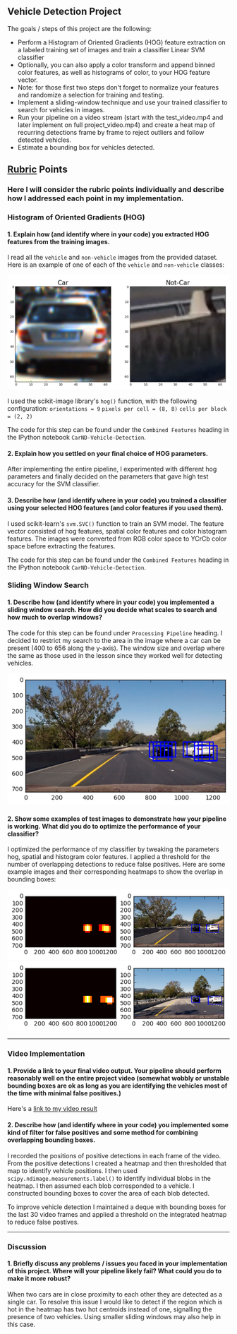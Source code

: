 ## **Vehicle Detection Project**

The goals / steps of this project are the following:

* Perform a Histogram of Oriented Gradients (HOG) feature extraction on a labeled training set of images and train a classifier Linear SVM classifier
* Optionally, you can also apply a color transform and append binned color features, as well as histograms of color, to your HOG feature vector. 
* Note: for those first two steps don't forget to normalize your features and randomize a selection for training and testing.
* Implement a sliding-window technique and use your trained classifier to search for vehicles in images.
* Run your pipeline on a video stream (start with the test_video.mp4 and later implement on full project_video.mp4) and create a heat map of recurring detections frame by frame to reject outliers and follow detected vehicles.
* Estimate a bounding box for vehicles detected.

[//]: # (Image References)
[image1]: ./examples/car_not_car.png
[image2]: ./examples/HOG_example.jpg
[image3]: ./examples/sliding_window.png
[image4]: ./examples/detection1.png
[image5]: ./examples/detection2.png
[video1]: ./project_video_output.mp4

## [Rubric](https://review.udacity.com/#!/rubrics/513/view) Points
### Here I will consider the rubric points individually and describe how I addressed each point in my implementation.  

### Histogram of Oriented Gradients (HOG)

#### 1. Explain how (and identify where in your code) you extracted HOG features from the training images.

I read all the `vehicle` and `non-vehicle` images from the provided dataset. Here is an example of one of each of the `vehicle` and `non-vehicle` classes: 

![alt text][image1]

I used the scikit-image library's `hog()` function, with the following configuration:
`orientations = 9`
`pixels per cell = (8, 8)`
`cells per block = (2, 2)`

The code for this step can be found under the `Combined Features` heading in the IPython notebook `CarND-Vehicle-Detection`.

#### 2. Explain how you settled on your final choice of HOG parameters.

After implementing the entire pipeline, I experimented with different hog parameters and finally decided on the parameters that gave high test accuracy for the SVM classifier.

#### 3. Describe how (and identify where in your code) you trained a classifier using your selected HOG features (and color features if you used them).

I used scikit-learn's `svm.SVC()` function to train an SVM model. The feature vector consisted of hog features, spatial color features and color histogram features. The images were converted from RGB color space to YCrCb color space before extracting the features.

The code for this step can be found under the `Combined Features` heading in the IPython notebook `CarND-Vehicle-Detection`.

### Sliding Window Search

#### 1. Describe how (and identify where in your code) you implemented a sliding window search.  How did you decide what scales to search and how much to overlap windows?

The code for this step can be found under `Processing Pipeline` heading.
I decided to restrict my search to the area in the image where a car can be present (400 to 656 along the y-axis). The window size and overlap where the same as those used in the lesson since they worked well for detecting vehicles.	

![alt text][image3]

#### 2. Show some examples of test images to demonstrate how your pipeline is working.  What did you do to optimize the performance of your classifier?

I optimized the performance of my classifier by tweaking the parameters hog, spatial and histogram color features. I applied a threshold for the number of overlapping detections to reduce false positives. 
Here are some example images and their corresponding heatmaps to show the overlap in bounding boxes:

![alt text][image4]
![alt text][image5]

---

### Video Implementation

#### 1. Provide a link to your final video output.  Your pipeline should perform reasonably well on the entire project video (somewhat wobbly or unstable bounding boxes are ok as long as you are identifying the vehicles most of the time with minimal false positives.)

Here's a [link to my video result](./project_video.mp4)


#### 2. Describe how (and identify where in your code) you implemented some kind of filter for false positives and some method for combining overlapping bounding boxes.

I recorded the positions of positive detections in each frame of the video.  From the positive detections I created a heatmap and then thresholded that map to identify vehicle positions.  I then used `scipy.ndimage.measurements.label()` to identify individual blobs in the heatmap.  I then assumed each blob corresponded to a vehicle.  I constructed bounding boxes to cover the area of each blob detected.  

To improve vehicle detection I maintained a deque with bounding boxes for the last 30 video frames and applied a threshold on the integrated heatmap to reduce false postives. 

---

### Discussion

#### 1. Briefly discuss any problems / issues you faced in your implementation of this project.  Where will your pipeline likely fail?  What could you do to make it more robust?

When two cars are in close proximity to each other they are detected as a single car. To resolve this issue I would like to detect if the region which is hot in the heatmap has two hot centroids instead of one, signalling the presence of two vehicles. Using smaller sliding windows may also help in this case.

